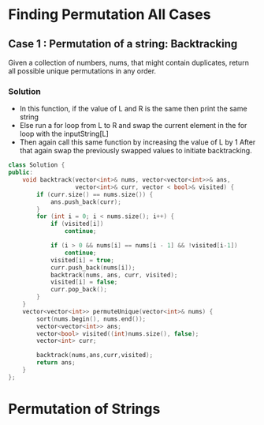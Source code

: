 # Finding Permutation All Cases

## Case 1 : Permutation of a string: Backtracking
Given a collection of numbers, nums, that might contain duplicates, return all possible unique permutations in any order.
### Solution
* In this function, if the value of  L and R is the same then print the same string
* Else run a for loop from L to R and swap the current element in the for loop with the inputString[L]
* Then again call this same function by increasing the value of L by 1
After that again swap the previously swapped values to initiate backtracking.
```cpp
class Solution {
public:
    void backtrack(vector<int>& nums, vector<vector<int>>& ans,
                   vector<int>& curr, vector < bool>& visited) {
        if (curr.size() == nums.size()) {
            ans.push_back(curr);
        }
        for (int i = 0; i < nums.size(); i++) {
            if (visited[i])
                continue;

            if (i > 0 && nums[i] == nums[i - 1] && !visited[i-1])
                continue;
            visited[i] = true;
            curr.push_back(nums[i]);
            backtrack(nums, ans, curr, visited);
            visited[i] = false;
            curr.pop_back();
        }
    }
    vector<vector<int>> permuteUnique(vector<int>& nums) {
        sort(nums.begin(), nums.end());
        vector<vector<int>> ans;
        vector<bool> visited((int)nums.size(), false);
        vector<int> curr;

        backtrack(nums,ans,curr,visited);
        return ans;
    }
};
```

# Permutation of Strings
